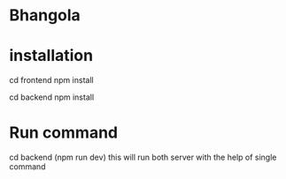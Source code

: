 # Bhangola
# installation 
cd frontend
npm install

cd backend
npm install

# Run command
cd backend
(npm run dev)
this will run both server with the help of  single command

